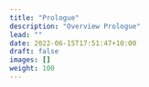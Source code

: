```yaml
---
title: "Prologue"
description: "Overview Prologue"
lead: ""
date: 2022-06-15T17:51:47+10:00
draft: false
images: []
weight: 100
---
```

